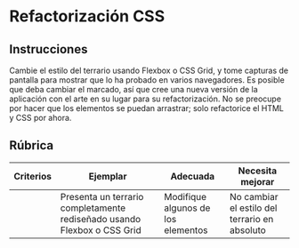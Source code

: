 # Refactorización CSS

## Instrucciones

Cambie el estilo del terrario usando Flexbox o CSS Grid, y tome capturas de pantalla para mostrar que lo ha probado en varios navegadores. Es posible que deba cambiar el marcado, así que cree una nueva versión de la aplicación con el arte en su lugar para su refactorización. No se preocupe por hacer que los elementos se puedan arrastrar; solo refactorice el HTML y CSS por ahora.

## Rúbrica

| Criterios | Ejemplar                                                         | Adecuada                      | Necesita mejorar                    |
| -------- | ----------------------------------------------------------------- | ----------------------------- | ------------------------------------ |
|          | Presenta un terrario completamente rediseñado usando Flexbox o CSS Grid | Modifique algunos de los elementos | No cambiar el estilo del terrario en absoluto |